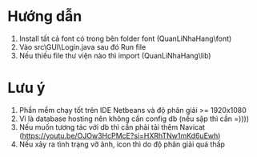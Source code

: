 # Hướng dẫn
1. Install tất cả font có trong bên folder font (QuanLiNhaHang\font)
2. Vào src\GUI\Login.java sau đó Run file
3. Nếu thiếu file thư viện nào thì import (QuanLiNhaHang\lib)
# Lưu ý
1. Phần mềm chạy tốt trên IDE Netbeans và độ phân giải >= 1920x1080
2. Vì là database hosting nên không cần config db (nếu sập thì cần =))))
3. Nếu muốn tương tác với db thì cần phải tải thêm Navicat (https://youtu.be/OJOw3HcPMcE?si=HXRhTNw1mKd6uEwh)
4. Nếu xảy ra tình trạng vỡ ảnh, icon thì do độ phân giải quá thấp
